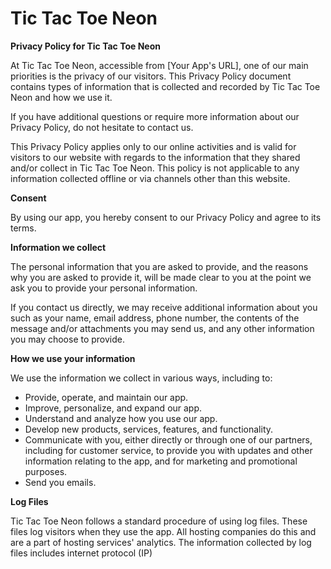 # Tic Tac Toe Neon


**Privacy Policy for Tic Tac Toe Neon**

At Tic Tac Toe Neon, accessible from [Your App's URL], one of our main priorities is the privacy of our visitors. This Privacy Policy document contains types of information that is collected and recorded by Tic Tac Toe Neon and how we use it.

If you have additional questions or require more information about our Privacy Policy, do not hesitate to contact us.

This Privacy Policy applies only to our online activities and is valid for visitors to our website with regards to the information that they shared and/or collect in Tic Tac Toe Neon. This policy is not applicable to any information collected offline or via channels other than this website.

**Consent**

By using our app, you hereby consent to our Privacy Policy and agree to its terms.

**Information we collect**

The personal information that you are asked to provide, and the reasons why you are asked to provide it, will be made clear to you at the point we ask you to provide your personal information.

If you contact us directly, we may receive additional information about you such as your name, email address, phone number, the contents of the message and/or attachments you may send us, and any other information you may choose to provide.

**How we use your information**

We use the information we collect in various ways, including to:

- Provide, operate, and maintain our app.
- Improve, personalize, and expand our app.
- Understand and analyze how you use our app.
- Develop new products, services, features, and functionality.
- Communicate with you, either directly or through one of our partners, including for customer service, to provide you with updates and other information relating to the app, and for marketing and promotional purposes.
- Send you emails.

**Log Files**

Tic Tac Toe Neon follows a standard procedure of using log files. These files log visitors when they use the app. All hosting companies do this and are a part of hosting services' analytics. The information collected by log files includes internet protocol (IP)
